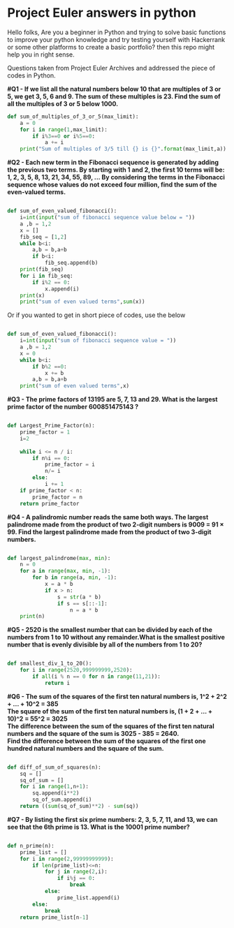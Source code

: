# Project Euler answers in python
Hello folks, Are you a beginner in Python and trying to solve basic functions to improve your python knowledge and try testing yourself with Hackerrank or some other platforms to create a basic portfolio? then this repo might help you in right sense.

Questions taken from Project Euler Archives and addressed the piece of codes in Python.


**#Q1 - If we list all the natural numbers below 10 that are multiples of 3 or 5, we get 3, 5, 6 and 9. The sum of these multiples is 23. Find the sum of all the multiples of 3 or 5 below 1000.**

```python
def sum_of_multiples_of_3_or_5(max_limit):
    a = 0
    for i in range(1,max_limit):
        if i%3==0 or i%5==0:
            a += i
    print("Sum of multiples of 3/5 till {} is {}".format(max_limit,a))
```

**#Q2 - Each new term in the Fibonacci sequence is generated by adding the previous two terms. By starting with 1 and 2, the first 10 terms will be: 1, 2, 3, 5, 8, 13, 21, 34, 55, 89, ... By considering the terms in the Fibonacci sequence whose values do not exceed four million, find the sum of the even-valued terms.**

```python

def sum_of_even_valued_fibonacci():
    i=int(input("sum of fibonacci sequence value below = "))
    a ,b = 1,2
    x = []
    fib_seq = [1,2]
    while b<i:
        a,b = b,a+b
        if b<i:
            fib_seq.append(b)
    print(fib_seq)
    for i in fib_seq:
        if i%2 == 0:
            x.append(i)
    print(x)
    print("sum of even valued terms",sum(x))

```
Or if you wanted to get in short piece of codes, use the below

```python

def sum_of_even_valued_fibonacci():
    i=int(input("sum of fibonacci sequence value = "))
    a ,b = 1,2
    x = 0
    while b<i:
        if b%2 ==0:
            x += b
        a,b = b,a+b
    print("sum of even valued terms",x)

```

**#Q3 - The prime factors of 13195 are 5, 7, 13 and 29. What is the largest prime factor of the number 600851475143 ?**

```python

def Largest_Prime_Factor(n):
    prime_factor = 1
    i=2
    
    while i <= n / i:
        if n%i == 0:
            prime_factor = i
            n/= i
        else:
            i += 1
    if prime_factor < n:
        prime_factor = n
    return prime_factor

```

**#Q4 - A palindromic number reads the same both ways. The largest palindrome made from the product of two 2-digit numbers is 9009 = 91 × 99. Find the largest palindrome made from the product of two 3-digit numbers.**

```python

def largest_palindrome(max, min):
    n = 0
    for a in range(max, min, -1):
        for b in range(a, min, -1):
            x = a * b
            if x > n:
                s = str(a * b)
                if s == s[::-1]:
                    n = a * b
    print(n)

```

**#Q5 - 2520 is the smallest number that can be divided by each of the numbers from 1 to 10 without any remainder.What is the smallest positive number that is evenly divisible by all of the numbers from 1 to 20?**

```python

def smallest_div_1_to_20():
    for i in range(2520,999999999,2520):
        if all(i % n == 0 for n in range(11,21)):
            return i

```

**#Q6 - The sum of the squares of the first ten natural numbers is, 1^2 + 2^2 + ... + 10^2 = 385 </br>
The square of the sum of the first ten natural numbers is, (1 + 2 + ... + 10)^2 = 55^2 = 3025</br>
The difference between the sum of the squares of the first ten natural numbers and the square of the sum is 3025 - 385 = 2640. </br>
Find the difference between the sum of the squares of the first one hundred natural numbers and the square of the sum.**

```python

def diff_of_sum_of_squares(n):
    sq = []
    sq_of_sum = []
    for i in range(1,n+1):
        sq.append(i**2)
        sq_of_sum.append(i)
    return ((sum(sq_of_sum)**2) - sum(sq))

```

**#Q7 - By listing the first six prime numbers: 2, 3, 5, 7, 11, and 13, we can see that the 6th prime is 13. What is the 10001 prime number?**

```python

def n_prime(n):
    prime_list = []
    for i in range(2,99999999999):
        if len(prime_list)<=n:
            for j in range(2,i):
                if i%j == 0:
                    break
            else:
                prime_list.append(i)
        else:
            break
    return prime_list[n-1]

```

